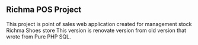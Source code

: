 ## Richma POS Project 

  This project is point of sales web application created for management stock Richma Shoes store 
  This version is renovate version from old version that wrote from Pure PHP SQL.
